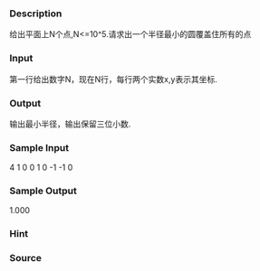 
### Description
给出平面上N个点,N<=10^5.请求出一个半径最小的圆覆盖住所有的点

### Input
第一行给出数字N，现在N行，每行两个实数x,y表示其坐标.


### Output
输出最小半径，输出保留三位小数.

### Sample Input
4
1 0
0 1
0 -1
-1 0


### Sample Output
1.000
### Hint

### Source
